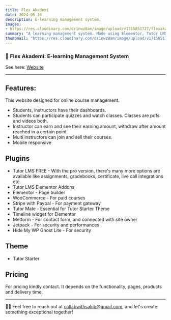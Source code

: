 ```yaml
---
title: Flex Akademi
date: 2024-05-16
description: E-learning management system.
images: 
- https://res.cloudinary.com/dr1nwz8am/image/upload/v1715851727/flexakademi_sakibsnaz_banner_wwdub6.webp
summary: "A learning management system. Made using Elementor, Tutor LMS and some other essential plugins."
thumbnail: "https://res.cloudinary.com/dr1nwz8am/image/upload/v1715851727/flexakademi_sakibsnaz_banner_wwdub6.webp"
---
```


### 🚀 Flex Akademi: E-learning Management System

See here: [Website](https://flexakademi.sakibsnaz.com)

---

## Features: 

This website designed for online course management.

- Students, instructors have their dashboards.
- Students can participate quizzes and watch classes. Classes are pdfs and videos both.
- Instructor can earn and see their earning amount, withdraw after amount reached in a certain point. 
- Multi instructors can join and sell their courses.
- Mobile responsive

## Plugins

- Tutor LMS FREE - With the pro version, there's many more options are available like assignments, gradebooks, certificate, live call integrations etc.
- Tutor LMS Elementor Addons
- Elementor - Page builder
- WooCommerce - For paid courses
- Stripe with Paypal - For payment gateway
- Tutor Mate - Essential for Tutor Starter Theme
- Timeline widget for Elementor
- Metform - For contact form, and connected with site owner
- Jetpack - For security and performances
- Hide My WP Ghost Lite - For security

## Theme

- Tutor Starter

## Pricing

For pricing kindly contact. It depends on the functionality, pages, products and delivery time.

---

🌟📲 Feel free to reach out at collabwithsakib@gmail.com, and let's create something exceptional together! 
